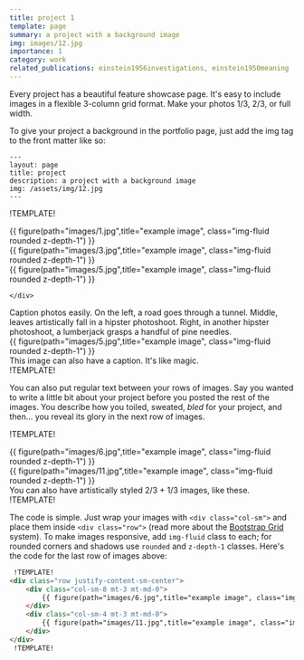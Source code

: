 ```yaml
---
title: project 1
template: page
summary: a project with a background image
img: images/12.jpg
importance: 1
category: work
related_publications: einstein1956investigations, einstein1950meaning
---
```


Every project has a beautiful feature showcase page.
It's easy to include images in a flexible 3-column grid format.
Make your photos 1/3, 2/3, or full width.

To give your project a background in the portfolio page, just add the img tag to the front matter like so:

    ---
    layout: page
    title: project
    description: a project with a background image
    img: /assets/img/12.jpg
    ---

!TEMPLATE!
<div class="row">
    <div class="col-sm mt-3 mt-md-0">
        {{ figure(path="images/1.jpg",title="example image", class="img-fluid rounded z-depth-1") }}
    </div>
    <div class="col-sm mt-3 mt-md-0">
        {{ figure(path="images/3.jpg",title="example image", class="img-fluid rounded z-depth-1") }}
    </div>
    <div class="col-sm mt-3 mt-md-0">
        {{ figure(path="images/5.jpg",title="example image", class="img-fluid rounded z-depth-1") }}

    </div>
</div>
<div class="caption">
    Caption photos easily. On the left, a road goes through a tunnel. Middle, leaves artistically fall in a hipster photoshoot. Right, in another hipster photoshoot, a lumberjack grasps a handful of pine needles.
</div>
<div class="row">
    <div class="col-sm mt-3 mt-md-0">
        {{ figure(path="images/5.jpg",title="example image", class="img-fluid rounded z-depth-1") }}
    </div>
</div>
<div class="caption">
    This image can also have a caption. It's like magic.
</div>
!TEMPLATE!

You can also put regular text between your rows of images.
Say you wanted to write a little bit about your project before you posted the rest of the images.
You describe how you toiled, sweated, *bled* for your project, and then... you reveal its glory in the next row of images.

!TEMPLATE!
<div class="row justify-content-sm-center">
    <div class="col-sm-8 mt-3 mt-md-0">
        {{ figure(path="images/6.jpg",title="example image", class="img-fluid rounded z-depth-1") }}
    </div>
    <div class="col-sm-4 mt-3 mt-md-0">
        {{ figure(path="images/11.jpg",title="example image", class="img-fluid rounded z-depth-1") }}
    </div>
</div>
<div class="caption">
    You can also have artistically styled 2/3 + 1/3 images, like these.
</div>
!TEMPLATE!

The code is simple.
Just wrap your images with `<div class="col-sm">` and place them inside `<div class="row">` (read more about the <a href="https://getbootstrap.com/docs/4.4/layout/grid/">Bootstrap Grid</a> system).
To make images responsive, add `img-fluid` class to each; for rounded corners and shadows use `rounded` and `z-depth-1` classes.
Here's the code for the last row of images above:

```html
 !TEMPLATE!
<div class="row justify-content-sm-center">
    <div class="col-sm-8 mt-3 mt-md-0">
        {{ figure(path="images/6.jpg",title="example image", class="img-fluid rounded z-depth-1") }}
    </div>
    <div class="col-sm-4 mt-3 mt-md-0">
        {{ figure(path="images/11.jpg",title="example image", class="img-fluid rounded z-depth-1") }}
    </div>
</div>
 !TEMPLATE!
```
